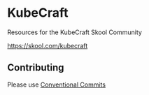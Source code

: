 # KubeCraft

Resources for the KubeCraft Skool Community

<https://skool.com/kubecraft>

## Contributing

Please use [Conventional Commits](https://www.conventionalcommits.org/)
